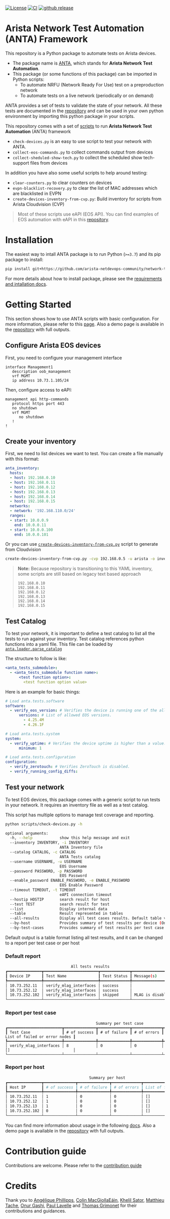 [![License](https://img.shields.io/badge/license-Apache%202.0-brightgreen.svg)](https://github.com/arista-netdevops-community/network-test-automation/blob/master/LICENSE)
[![CI](https://github.com/arista-netdevops-community/network-test-automation/actions/workflows/test.yml/badge.svg)](https://github.com/arista-netdevops-community/network-test-automation/actions)
[![github release](https://img.shields.io/github/release/arista-netdevops-community/network-test-automation.svg)](https://github.com/arista-netdevops-community/network-test-automation/releases/)

# Arista Network Test Automation (ANTA) Framework

This repository is a Python package to automate tests on Arista devices.

- The package name is [ANTA](./anta), which stands for **Arista Network Test Automation**.
- This package (or some functions of this package) can be imported in Python scripts:
  - To automate NRFU (Network Ready For Use) test on a preproduction network
  - To automate tests on a live network (periodically or on demand)

ANTA provides a set of tests to validate the state of your network. All these tests are documented in the [repository](./docs/api/README.md) and can be used in your own python environment by importing this python package in your scripts.

This repository comes with a set of [scripts](./scripts) to run __Arista Network Test Automation__ (ANTA) framework

- `check-devices.py` is an easy to use script to test your network with ANTA.
- `collect-eos-commands.py` to collect commands output from devices
- `collect-sheduled-show-tech.py` to collect the scheduled show tech-support files from devices

In addition you have also some useful scripts to help around testing:

- `clear-counters.py` to clear counters on devices
- `evpn-blacklist-recovery.py` to clear the list of MAC addresses which are blacklisted in EVPN
- `create-devices-inventory-from-cvp.py`: Build inventory for scripts from Arista Cloudvision (CVP)

> Most of these scripts use eAPI (EOS API). You can find examples of EOS automation with eAPI in this [repository](https://github.com/arista-netdevops-community/arista_eos_automation_with_eAPI).

# Installation

The easiest way to intall ANTA package is to run Python (`>=3.7`) and its pip package to install:

```bash
pip install git+https://github.com/arista-netdevops-community/network-test-automation.git
```

For more details about how to install package, please see the [requirements and intallation docs](docs/requirements-and-installation.md).

# Getting Started

This section shows how to use ANTA scripts with basic configuration. For more information, please refer to this [page](./docs/usage.md). Also a demo page is available in the [repository](./docs/demo.md) with full outputs.

## Configure Arista EOS devices

First, you need to configure your management interface

```eos
interface Management1
   description oob_management
   vrf MGMT
   ip address 10.73.1.105/24
```

Then, configure access to eAPI:

```eos
management api http-commands
   protocol https port 443
   no shutdown
   vrf MGMT
      no shutdown
   !
!
```

## Create your inventory

First, we need to list devices we want to test. You can create a file manually with this format:

```yaml
anta_inventory:
  hosts:
  - host: 192.168.0.10
  - host: 192.168.0.11
  - host: 192.168.0.12
  - host: 192.168.0.13
  - host: 192.168.0.14
  - host: 192.168.0.15
  networks:
  - network: '192.168.110.0/24'
  ranges:
  - start: 10.0.0.9
    end: 10.0.0.11
  - start: 10.0.0.100
    end: 10.0.0.101
```

Or you can use [`create-devices-inventory-from-cvp.py`](scripts/create-devices-inventory-from-cvp.py) script to generate from Cloudvision

```bash
create-devices-inventory-from-cvp.py -cvp 192.168.0.5 -u arista -o inventory -c Spine
```

> __Note:__ Because repository is transitioning to this YAML inventory, some scripts are still based on legacy text based approach
>
> ```text
> 192.168.0.10
> 192.168.0.11
> 192.168.0.12
> 192.168.0.13
> 192.168.0.14
> 192.168.0.15
> ```

## Test Catalog

To test your network, it is important to define a test catalog to list all the tests to run against your inventory. Test catalog references python functions into a yaml file. This file can be loaded by [`anta.loader.parse_catalog`](anta/loader.py)

The structure to follow is like:

```yaml
<anta_tests_submodule>:
  - <anta_tests_submodule function name>:
      <test function option>:
        <test function option value>
```

Here is an example for basic things:

```yaml
# Load anta.tests.software
software:
  - verify_eos_version: # Verifies the device is running one of the allowed EOS version.
      versions: # List of allowed EOS versions.
        - 4.25.4M
        - 4.26.1F

# Load anta.tests.system
system:
  - verify_uptime: # Verifies the device uptime is higher than a value.
      minimum: 1

# Load anta.tests.configuration
configuration:
  - verify_zerotouch: # Verifies ZeroTouch is disabled.
  - verify_running_config_diffs:
```

## Test your network

To test EOS devices, this package comes with a generic script to run tests in your network. It requires an inventory file as well as a test catalog.

This script has multiple options to manage test coverage and reporting.

```bash
python scripts/check-devices.py -h

optional arguments:
  -h, --help            show this help message and exit
  --inventory INVENTORY, -i INVENTORY
                        ANTA Inventory file
  --catalog CATALOG, -c CATALOG
                        ANTA Tests catalog
  --username USERNAME, -u USERNAME
                        EOS Username
  --password PASSWORD, -p PASSWORD
                        EOS Password
  --enable_password ENABLE_PASSWORD, -e ENABLE_PASSWORD
                        EOS Enable Password
  --timeout TIMEOUT, -t TIMEOUT
                        eAPI connection timeout
  --hostip HOSTIP       search result for host
  --test TEST           search result for test
  --list                Display internal data
  --table               Result represented in tables
  --all-results         Display all test cases results. Default table view (Only valid with --table)
  --by-host             Provides summary of test results per device (Only valid with --table)
  --by-test-cases       Provides summary of test results per test case (Only valid with --table)
```

Default output is a table format listing all test results, and it can be changed to a report per test case or per host

### Default report

```bash
                             All tests results
┏━━━━━━━━━━━━━━━┳━━━━━━━━━━━━━━━━━━━━━━━━┳━━━━━━━━━━━━━┳━━━━━━━━━━━━━━━━━━┓
┃ Device IP     ┃ Test Name              ┃ Test Status ┃ Message(s)       ┃
┡━━━━━━━━━━━━━━━╇━━━━━━━━━━━━━━━━━━━━━━━━╇━━━━━━━━━━━━━╇━━━━━━━━━━━━━━━━━━┩
│ 10.73.252.11  │ verify_mlag_interfaces │ success     │                  │
│ 10.73.252.12  │ verify_mlag_interfaces │ success     │                  │
│ 10.73.252.102 │ verify_mlag_interfaces │ skipped     │ MLAG is disabled │
└───────────────┴────────────────────────┴─────────────┴──────────────────┘
```

### Report per test case

```
                                        Summary per test case
┏━━━━━━━━━━━━━━━━━━━━━━━━┳━━━━━━━━━━━━━━┳━━━━━━━━━━━━━━┳━━━━━━━━━━━━━┳━━━━━━━━━━━━━━━━━━━━━━━━━━━━━━━┓
┃ Test Case              ┃ # of success ┃ # of failure ┃ # of errors ┃ List of failed or error nodes ┃
┡━━━━━━━━━━━━━━━━━━━━━━━━╇━━━━━━━━━━━━━━╇━━━━━━━━━━━━━━╇━━━━━━━━━━━━━╇━━━━━━━━━━━━━━━━━━━━━━━━━━━━━━━┩
│ verify_mlag_interfaces │ 8            │ 0            │ 0           │ []                            │
└────────────────────────┴──────────────┴──────────────┴─────────────┴───────────────────────────────┘
```

### Report per host

```bash
                                     Summary per host
┏━━━━━━━━━━━━━━━┳━━━━━━━━━━━━━━┳━━━━━━━━━━━━━━┳━━━━━━━━━━━━━┳━━━━━━━━━━━━━━━━━━━━━━━━━━━━┓
┃ Host IP       ┃ # of success ┃ # of failure ┃ # of errors ┃ List of failed case        ┃
┡━━━━━━━━━━━━━━━╇━━━━━━━━━━━━━━╇━━━━━━━━━━━━━━╇━━━━━━━━━━━━━╇━━━━━━━━━━━━━━━━━━━━━━━━━━━━┩
│ 10.73.252.11  │ 1            │ 0            │ 0           │ []                         │
│ 10.73.252.12  │ 1            │ 0            │ 0           │ []                         │
│ 10.73.252.13  │ 1            │ 0            │ 0           │ []                         │
│ 10.73.252.102 │ 0            │ 0            │ 0           │ []                         │
└───────────────┴──────────────┴──────────────┴─────────────┴────────────────────────────┘
````


You can find more information about usage in the following [docs](./docs/usage.md). Also a demo page is available in the [repository](./docs/demo.md) with full outputs.

# Contribution guide

Contributions are welcome. Please refer to the [contribution guide](CONTRIBUTING.md)

# Credits

Thank you to [Angélique Phillipps](https://github.com/aphillipps), [Colin MacGiollaEáin](https://github.com/colinmacgiolla), [Khelil Sator](https://github.com/ksator), [Matthieu Tache](https://github.com/mtache), [Onur Gashi](https://github.com/onurgashi), [Paul Lavelle](https://github.com/paullavelle) and [Thomas Grimonet](https://github.com/titom73) for their contributions and guidances.
